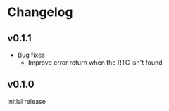 # Changelog

## v0.1.1

* Bug fixes
  * Improve error return when the RTC isn't found

## v0.1.0

Initial release
